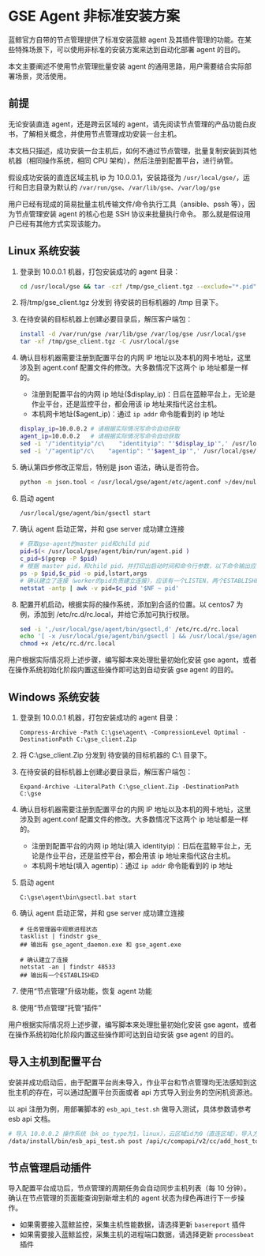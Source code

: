 # GSE Agent 非标准安装方案

蓝鲸官方自带的节点管理提供了标准安装蓝鲸 agent 及其插件管理的功能。在某些特殊场景下，可以使用非标准的安装方案来达到自动化部署 agent 的目的。

本文主要阐述不使用节点管理批量安装 agent 的通用思路，用户需要结合实际部署场景，灵活使用。

## 前提

无论安装直连 agent，还是跨云区域的 agent，请先阅读节点管理的产品功能白皮书，了解相关概念，并使用节点管理成功安装一台主机。

本文档只描述，成功安装一台主机后，如何不通过节点管理，批量复制安装到其他机器（相同操作系统，相同 CPU 架构），然后注册到配置平台，进行纳管。

假设成功安装的直连区域主机 ip 为 10.0.0.1，安装路径为 `/usr/local/gse/`，运行和日志目录为默认的 `/var/run/gse`、`/var/lib/gse`、`/var/log/gse`

用户已经有现成的简易批量主机传输文件/命令执行工具（ansible、pssh 等），因为节点管理安装 agent 的核心也是 SSH 协议来批量执行命令。
那么就是假设用户已经有其他方式实现该能力。

## Linux 系统安装

1. 登录到 10.0.0.1 机器，打包安装成功的 agent 目录：

    ```bash
    cd /usr/local/gse && tar -czf /tmp/gse_client.tgz --exclude="*.pid" agent/ plugins/bin/*.sh
    ```

2. 将/tmp/gse_client.tgz 分发到 待安装的目标机器的 /tmp 目录下。
3. 在待安装的目标机器上创建必要目录后，解压客户端包：
  
   ```bash
   install -d /var/run/gse /var/lib/gse /var/log/gse /usr/local/gse
   tar -xf /tmp/gse_client.tgz -C /usr/local/gse
   ```

4. 确认目标机器需要注册到配置平台的内网 IP 地址以及本机的网卡地址，这里涉及到 agent.conf 配置文件的修改。大多数情况下这两个 ip 地址都是一样的。

    - 注册到配置平台的内网 ip 地址($display_ip)：日后在蓝鲸平台上，无论是作业平台，还是监控平台，都会用该 ip 地址来指代这台主机。
    - 本机网卡地址($agent_ip)：通过 `ip addr` 命令能看到的 ip 地址

    ```bash
    display_ip=10.0.0.2 # 请根据实际情况写命令自动获取
    agent_ip=10.0.0.2   # 请根据实际情况写命令自动获取
    sed -i '/"identityip"/c\    "identityip": "'$display_ip'",' /usr/local/gse/agent/etc/agent.conf
    sed -i '/"agentip"/c\    "agentip": "'$agent_ip'",' /usr/local/gse/agent/etc/agent.conf
    ```

5. 确认第四步修改正常后，特别是 json 语法，确认是否符合。

    ```bash
    python -m json.tool < /usr/local/gse/agent/etc/agent.conf >/dev/null && echo OK || echo FAIL
    ```

6. 启动 agent

    ```bash
    /usr/local/gse/agent/bin/gsectl start
    ```

7. 确认 agent 启动正常，并和 gse server 成功建立连接

    ```bash
    # 获取gse-agent的master pid和child pid
    pid=$(< /usr/local/gse/agent/bin/run/agent.pid )
    c_pid=$(pgrep -P $pid)
    # 根据 master pid，和child pid，并打印出启动时间和命令行参数，以下命令输出应该等于三行。
    ps -p $pid,$c_pid -o pid,lstart,args
    # 确认建立了连接（worker的pid负责建立连接），应该有一个LISTEN，两个ESTABLISHED（48533和58625）
    netstat -antp | awk -v pid=$c_pid '$NF ~ pid' 
    ```

8. 配置开机启动，根据实际的操作系统，添加到合适的位置。以 centos7 为例，添加到 /etc/rc.d/rc.local，并给它添加可执行权限。

    ```bash
    sed -i ',/usr/local/gse/agent/bin/gsectl,d' /etc/rc.d/rc.local
    echo '[ -x /usr/local/gse/agent/bin/gsectl ] && /usr/local/gse/agent/bin/gsectl start' >> /etc/rc.d/rc.local
    chmod +x /etc/rc.d/rc.local
    ```

用户根据实际情况将上述步骤，编写脚本来处理批量初始化安装 gse agent，或者在操作系统初始化阶段内置这些操作即可达到自动安装 gse agent 的目的。

## Windows 系统安装


1. 登录到 10.0.0.1 机器，打包安装成功的 agent 目录：

    ```batch
    Compress-Archive -Path C:\gse\agent\ -CompressionLevel Optimal -DestinationPath C:\gse_client.Zip
    ```

2. 将 C:\gse_client.Zip 分发到 待安装的目标机器的 C:\ 目录下。
3. 在待安装的目标机器上创建必要目录后，解压客户端包：
  
   ```batch
   Expand-Archive -LiteralPath C:\gse_client.Zip -DestinationPath C:\gse
   ```

4. 确认目标机器需要注册到配置平台的内网 IP 地址以及本机的网卡地址，这里涉及到 agent.conf 配置文件的修改。大多数情况下这两个 ip 地址都是一样的。

    - 注册到配置平台的内网 ip 地址(填入 identityip)：日后在蓝鲸平台上，无论是作业平台，还是监控平台，都会用该 ip 地址来指代这台主机。
    - 本机网卡地址(填入 agentip)：通过 `ip addr` 命令能看到的 ip 地址

5. 启动 agent

    ```batch
    C:\gse\agent\bin\gsectl.bat start
    ```

6. 确认 agent 启动正常，并和 gse server 成功建立连接

    ```batch
    # 任务管理器中观察进程状态
    tasklist | findstr gse_
    ## 输出有 gse_agent_daemon.exe 和 gse_agent.exe
    
    # 确认建立了连接
    netstat -an | findstr 48533
    ## 输出有一个ESTABLISHED
    ```
7. 使用“节点管理”升级功能，恢复 agent 功能
8. 使用“节点管理”托管“插件”

用户根据实际情况将上述步骤，编写脚本来处理批量初始化安装 gse agent，或者在操作系统初始化阶段内置这些操作即可达到自动安装 gse agent 的目的。

## 导入主机到配置平台

安装并成功启动后，由于配置平台尚未导入，作业平台和节点管理均无法感知到这批主机的存在，可以通过配置平台页面或者 api 方式导入到业务的空闲机资源池。

以 api 注册为例，用部署脚本的 `esb_api_test.sh` 做导入测试，具体参数请参考 esb api 文档。

```bash
# 导入 10.0.0.2 操作系统（bk_os_type为1，linux），云区域id为0（直连区域），导入方式为api导入(3)，导入的目标业务为《蓝鲸》（bk_biz_id为2）
/data/install/bin/esb_api_test.sh post /api/c/compapi/v2/cc/add_host_to_resource/ '"bk_biz_id":2,"host_info":{"0":{"bk_host_innerip":"10.0.0.2","import_from":"3","bk_cloud_id":0,"bk_os_type":"1"}}'
```

## 节点管理启动插件

导入配置平台成功后，节点管理的周期任务会自动同步主机列表（每 10 分钟）。确认在节点管理的页面能查询到新增主机的 agent 状态为绿色再进行下一步操作。

- 如果需要接入蓝鲸监控，采集主机性能数据，请选择更新 `basereport` 插件
- 如果需要接入蓝鲸监控，采集主机的进程端口数据，请选择更新 `processbeat` 插件

